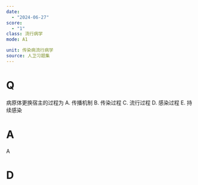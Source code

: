 ```yaml
---
date:
  - "2024-06-27"
score:
  - "1"
class: 流行病学
mode: A1

unit: 传染病流行病学
source: 人卫习题集
---
```



# Q
病原体更换宿主的过程为
A. 传播机制 B. 传染过程 C. 流行过程
D. 感染过程 E. 持续感染

# A

A


# D
